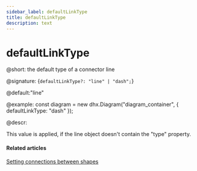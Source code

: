 ```yaml
---
sidebar_label: defaultLinkType
title: defaultLinkType
description: text
---
```


# defaultLinkType

@short: the default type of a connector line

@signature: {`defaultLinkType?: "line" | "dash";`}

@default:"line"

@example:
const diagram = new dhx.Diagram("diagram_container", { 
    defaultLinkType: "dash"
});

@descr:

This value is applied, if the line object doesn't contain the "type" property.

#### Related articles

[Setting connections between shapes](../../../lines/index/#setting-connections-between-shapes)
